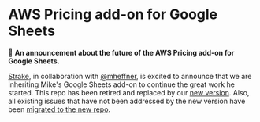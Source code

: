 # AWS Pricing add-on for Google Sheets

:mega: **An announcement about the future of the AWS Pricing add-on for Google Sheets.**

[Strake](https://getstrake.com), in collaboration with [@mheffner](https://github.com/mheffner), is excited to announce that we are inheriting Mike's Google Sheets add-on to continue the great work he started. This repo has been retired and replaced by our [new version](https://github.com/getstrake/aws-pricing-sheets-addon). Also, all existing issues that have not been addressed by the new version have been [migrated to the new repo](https://github.com/getstrake/aws-pricing-sheets-addon/issues).
